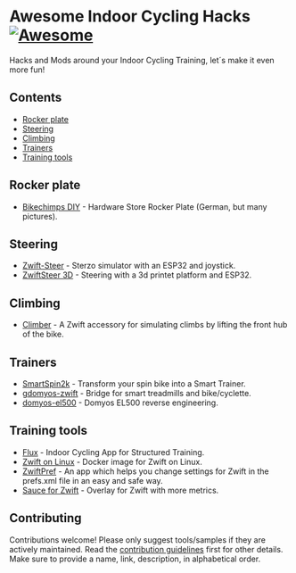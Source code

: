 # Awesome Indoor Cycling Hacks [![Awesome](https://awesome.re/badge-flat.svg)](https://awesome.re)

Hacks and Mods around your Indoor Cycling Training, let´s make it even more fun!

## Contents

- [Rocker plate](#rocker-plate)
- [Steering](#steering)
- [Climbing](#climbing)
- [Trainers](#trainers)
- [Training tools](#training-tools)

## Rocker plate

- [Bikechimps DIY](https://www.bikechimps.de/bikechimps-rocker-plate-diy-bauhaus-teilen-und-tennisbaellen/) - Hardware Store Rocker Plate (German, but many pictures).

## Steering

- [Zwift-Steer](https://github.com/matandoocorpo/Zwift-Steer) - Sterzo simulator with an ESP32 and joystick.
- [ZwiftSteer 3D](https://github.com/runningtoy/ESP32ZwiftSteer) - Steering with a 3d printet platform and ESP32.

## Climbing

- [Climber](https://github.com/vincent290587/Climber) - A Zwift accessory for simulating climbs by lifting the front hub of the bike.

## Trainers

- [SmartSpin2k](https://github.com/doudar/SmartSpin2k) - Transform your spin bike into a Smart Trainer.
- [gdomyos-zwift](https://github.com/cagnulein/qdomyos-zwift) - Bridge for smart treadmills and bike/cyclette.
- [domyos-el500](https://jcjc-dev.com/2023/03/19/reversing-domyos-el500-elliptical/) - Domyos EL500 reverse engineering.

## Training tools

- [Flux](https://github.com/dvmarinoff/Flux) - Indoor Cycling App for Structured Training.
- [Zwift on Linux](https://github.com/netbrain/zwift) - Docker image for Zwift on Linux.
- [ZwiftPref](https://zwifthacks.com/zwiftpref/) - An app which helps you change settings for Zwift in the prefs.xml file in an easy and safe way.
- [Sauce for Zwift](https://github.com/SauceLLC/sauce4zwift) - Overlay for Zwift with more metrics.

## Contributing

Contributions welcome! Please only suggest tools/samples if they are actively maintained. Read the [contribution guidelines](contributing.md) first for other details. Make sure to provide a name, link, description, in alphabetical order.
